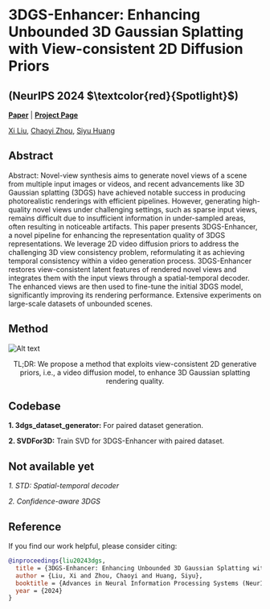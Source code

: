 # 3DGS-Enhancer: Enhancing Unbounded 3D Gaussian Splatting with View-consistent 2D Diffusion Priors 
## (NeurIPS 2024 $\textcolor{red}{Spotlight}$)
[**Paper**](https://arxiv.org/abs/2410.16266) | [**Project Page**](https://xiliu8006.github.io/3DGS-Enhancer-project/)

[Xi Liu](https://xiliu8006.github.io/), [Chaoyi Zhou](https://chaoyizh.github.io/chaoyizh-home-page/), [Siyu Huang](https://siyuhuang.github.io/#)

## Abstract
Abstract: Novel-view synthesis aims to generate novel views of a scene from multiple input images or videos, and recent advancements like 3D Gaussian splatting (3DGS) have achieved notable success in producing photorealistic renderings with efficient pipelines. However, generating high-quality novel views under challenging settings, such as sparse input views, remains difficult due to insufficient information in under-sampled areas, often resulting in noticeable artifacts. This paper presents 3DGS-Enhancer, a novel pipeline for enhancing the representation quality of 3DGS representations. We leverage 2D video diffusion priors to address the challenging 3D view consistency problem, reformulating it as achieving temporal consistency within a video generation process. 3DGS-Enhancer restores view-consistent latent features of rendered novel views and integrates them with the input views through a spatial-temporal decoder. The enhanced views are then used to fine-tune the initial 3DGS model, significantly improving its rendering performance. Extensive experiments on large-scale datasets of unbounded scenes.

## Method
![Alt text](./assets/pipeline.png)

<p align="center"> TL;DR: We propose a method that exploits view-consistent 2D generative priors, i.e., a video diffusion model, to enhance 3D Gaussian splatting rendering quality.</p>

<!-- <video controls>
  <source src="./assets/3DGS-Enhancer.mp4" type="video/mp4">
  Your browser does not support the video tag.
</video> -->

## Codebase
**1. 3dgs_dataset_generator:** For paired dataset generation. 

**2. SVDFor3D:** Train SVD for 3DGS-Enhancer with paired dataset. 

## Not available yet
*1. STD: Spatial-temporal decoder*

*2. Confidence-aware 3DGS*

## Reference
If you find our work helpful, please consider citing:

```bibtex
@inproceedings{liu20243dgs,
  title = {3DGS-Enhancer: Enhancing Unbounded 3D Gaussian Splatting with View-Consistent 2D Diffusion Priors},
  author = {Liu, Xi and Zhou, Chaoyi and Huang, Siyu},
  booktitle = {Advances in Neural Information Processing Systems (NeurIPS)},
  year = {2024}
}
```
